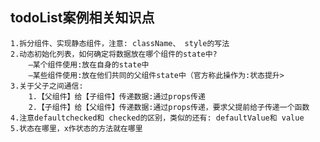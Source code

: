 ##  todoList案例相关知识点
    1.拆分组件、实现静态组件，注意: className、 style的写法
    2.动态初始化列表，如何确定将数据放在哪个组件的state中?
        —某个组件使用:放在自身的state中
        —某些组件使用:放在他们共同的父组件state中（官方称此操作为:状态提升>
    3.关于父子之间通信:
        1.【父组件】给【子组件】传递数据:通过props传递
        2.【子组件】给【父组件】传递数据:通过props传递，要求父提前给子传递一个函数
    4.注意defaultchecked和 checked的区别，类似的还有: defaultValue和 value
    5.状态在哪里，x作状态的方法就在哪里
